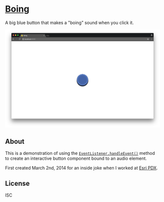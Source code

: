 # [Boing](https://ungoldman.github.io/boing)

A big blue button that makes a "boing" sound when you click it.

![screenshot](screenshot.png)

## About

This is a demonstration of using the [`EventListener.handleEvent()`](https://developer.mozilla.org/en-US/docs/Web/API/EventListener/handleEvent) method to create an interactive button component bound to an audio element.

First created March 2nd, 2014 for an inside joke when I worked at [Esri PDX](http://pdx.esri.com).

## License

ISC
